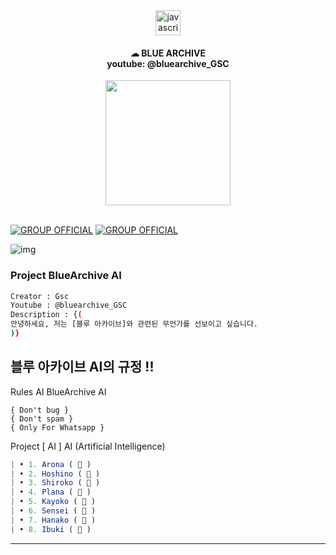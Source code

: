 <div align="center">
  <img src="https://cdn.jsdelivr.net/gh/devicons/devicon/icons/javascript/javascript-original.svg" height="40" alt="javascript logo"  />
</div>
<h4 align="center">☁ BLUE ARCHIVE <br>   youtube: @bluearchive_GSC</h4>
<div align="center">
  <img height="200" src="https://files.catbox.moe/xgrz0x.png"  />
</div>
<br clear="both">

[![GROUP OFFICIAL](https://img.shields.io/badge/WhatsApp%20group-25D366?style=for-the-badge&logo=whatsapp&logoColor=white)](https://chat.whatsapp.com/IQFslKGMgXe2XL69VPomWi) [![GROUP OFFICIAL](https://img.shields.io/badge/WhatsApp%20channel-25D366?style=for-the-badge&logo=whatsapp&logoColor=white)](https://whatsapp.com/channel/0029Vai2CGx8fewuawxt6Z3E)

![img](https://files.catbox.moe/8balp9.jpg)

### Project BlueArchive AI

```bash
Creator : Gsc
Youtube : @bluearchive_GSC
Description : {(
안녕하세요, 저는 [블루 아카이브]와 관련된 무언가를 선보이고 싶습니다.
)}
```

## 블루 아카이브 AI의 규정 !!

Rules AI
BlueArchive AI

```Js
{ Don't bug }
{ Don't spam }
{ Only For Whatsapp }
```

Project [ AI ]
AI (Artificial Intelligence)

```js
| • 1. Arona ( 🩷 )
| • 2. Hoshino ( 🩷 )
| • 3. Shiroko ( 🩷 )
| • 4. Plana ( 🩷 )
| • 5. Kayoko ( 🩷 )
| • 6. Sensei ( 🩵 )
| • 7. Hanako ( 🩷 )
| • 8. Ibuki ( 🩷 )
```

---
